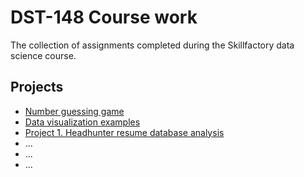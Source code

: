 # DST-148 Course work

The collection of assignments completed during the Skillfactory data science course.

## Projects 
* [Number guessing game](number_guessing/)
* [Data visualization examples](data_vizualization/data_vizualization.ipynb)
* [Project 1. Headhunter resume database analysis](project_1/)
* ...
* ...
* ...